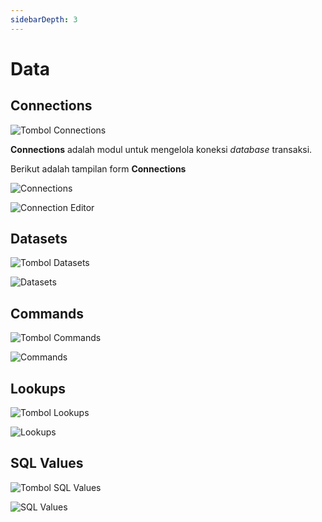 ```yaml
---
sidebarDepth: 3
---
```


# Data

## Connections

![Tombol Connections](/images/btn-con.png)

**Connections** adalah modul untuk mengelola koneksi _database_ transaksi.

Berikut adalah tampilan form **Connections**

![Connections](/images/app-connections.png)

![Connection Editor](/images/app-conn-editor.png)

## Datasets

![Tombol Datasets](/images/btn-dts.png)

![Datasets](/images/app-datasets.png)

## Commands

![Tombol Commands](/images/btn-cmd.png)

![Commands](/images/app-commands.png)

## Lookups

![Tombol Lookups](/images/btn-lkp.png)

![Lookups](/images/app-lookups.png)

## SQL Values

![Tombol SQL Values](/images/btn-sql-val.png)

![SQL Values](/images/app-sql-values.png)
